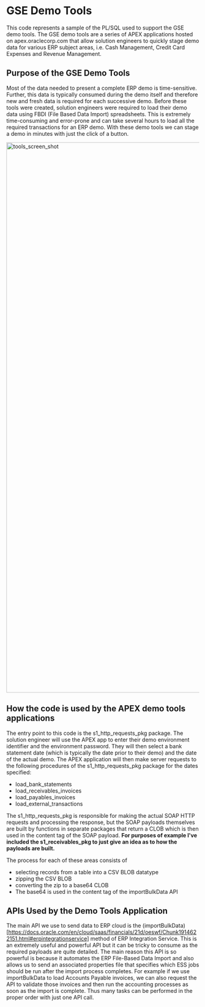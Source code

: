 # GSE Demo Tools
This code represents a sample of the PL/SQL used to support the GSE demo tools. The GSE demo tools are a series of APEX applications hosted on apex.oraclecorp.com that allow solution engineers to quickly stage demo data for various ERP subject areas, i.e. Cash Management, Credit Card Expenses and Revenue Management.

## Purpose of the GSE Demo Tools
Most of the data needed to present a complete ERP demo is time-sensitive. Further, this data is typically consumed during the demo itself and therefore new and fresh data is required for each successive demo. Before these tools were created, solution engineers were required to load their demo data using FBDI (File Based Data Import) spreadsheets. This is extremely time-consuming and error-prone and can take several hours to load all the required transactions for an ERP demo. With these demo tools we can stage a demo in minutes with just the click of a button.

<img width="1433" alt="tools_screen_shot" src="https://user-images.githubusercontent.com/21246211/143778287-5e4e6d43-d319-4b0a-9246-2ef0b106d581.png">

## How the code is used by the APEX demo tools applications
The entry point to this code is the s1_http_requests_pkg package. The solution engineer will use the APEX app to enter their demo environment identifier and the environment password. They will then select a bank statement date (which is typically the date prior to their demo) and the date of the actual demo. The APEX application will then make server requests to the following procedures of the s1_http_requests_pkg package for the dates specified:

* load_bank_statements
* load_receivables_invoices
* load_payables_invoices
* load_external_transactions

The s1_http_requests_pkg is responsible for making the actual SOAP HTTP requests and processing the response, but the SOAP payloads themselves are built by functions in separate packages that return a CLOB which is then used in the content tag of the SOAP payload. **For purposes of example I've included the s1_receivables_pkg to just give an idea as to how the payloads are built.** 

The process for each of these areas consists of 
* selecting records from a table into a CSV BLOB datatype 
* zipping the CSV BLOB
* converting the zip to a base64 CLOB
* The base64 is used in the content tag of the importBulkData API

## APIs Used by the Demo Tools Application
The main API we use to send data to ERP cloud is the (importBulkData)[https://docs.oracle.com/en/cloud/saas/financials/21d/oeswf/Chunk1914622151.html#erpintegrationservice] method of ERP Integration Service. This is an extremely useful and powerful API but it can be tricky to consume as the required payloads are quite detailed. The main reason this API is so powerful is because it automates the ERP File-Based Data Import and also allows us to send an associated properties file that specifies which ESS jobs should be run after the import process completes. For example if we use importBulkData to load Accounts Payable invoices, we can also request the API to validate those invoices and then run the accounting processes as soon as the import is complete. Thus many tasks can be performed in the proper order with just one API call.
